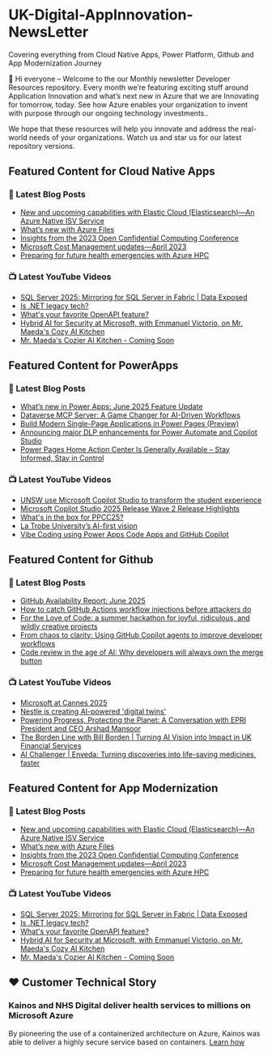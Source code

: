 # UK-Digital-AppInnovation-NewsLetter

Covering everything from Cloud Native Apps, Power Platform, Github and App Modernization Journey

👋 Hi everyone – Welcome to the our Monthly newsletter Developer Resources repository. Every month we’re featuring exciting stuff around Application Innovation and what’s next new in Azure that we are Innovating for tomorrow, today. See how Azure enables your organization to invent with purpose through our ongoing technology investments..


We hope that these resources will help you innovate and address the real-world needs of your organizations. Watch us and star us for our latest repository versions.

## Featured Content for Cloud Native Apps


### 📝 Latest Blog Posts

    
<!-- BLOGCNA:START -->
- [New and upcoming capabilities with Elastic Cloud (Elasticsearch)—An Azure Native ISV Service](https://azure.microsoft.com/blog/new-and-upcoming-capabilities-with-elastic-cloud-elasticsearch-an-azure-native-isv-service/)
- [What’s new with Azure Files](https://azure.microsoft.com/blog/what-s-new-with-azure-files/)
- [Insights from the 2023 Open Confidential Computing Conference](https://azure.microsoft.com/blog/insights-from-the-2023-open-confidential-computing-conference/)
- [Microsoft Cost Management updates—April 2023](https://azure.microsoft.com/blog/microsoft-cost-management-updates-april-2023/)
- [Preparing for future health emergencies with Azure HPC ](https://azure.microsoft.com/blog/preparing-for-future-health-emergencies-with-azure-hpc/)
<!-- BLOGCNA:END -->

### 📺 Latest YouTube Videos

 
<!-- YOUTUBECNA:START -->
- [SQL Server 2025: Mirroring for SQL Server in Fabric | Data Exposed](https://www.youtube.com/watch?v=IXJwnv0zZuM)
- [Is .NET legacy tech?](https://www.youtube.com/shorts/njUP492Vn8w)
- [What&#39;s your favorite OpenAPI feature?](https://www.youtube.com/shorts/pg0yyICaCuQ)
- [Hybrid AI for Security at Microsoft, with Emmanuel Victorio, on Mr. Maeda&#39;s Cozy AI Kitchen](https://www.youtube.com/watch?v=MuLXLKcRi8Y)
- [Mr. Maeda&#39;s Cozier AI Kitchen - Coming Soon](https://www.youtube.com/watch?v=tV56lRBoA1U)
<!-- YOUTUBECNA:END -->

##  Featured Content for PowerApps
### 📝 Latest Blog Posts
<!-- BLOGPOWER:START -->
- [What’s new in Power Apps: June 2025 Feature Update](https://www.microsoft.com/en-us/power-platform/blog/power-apps/whats-new-in-power-apps-june-2025-feature-update/)
- [Dataverse MCP Server: A Game Changer for AI-Driven Workflows](https://www.microsoft.com/en-us/power-platform/blog/2025/07/07/dataverse-mcp/)
- [Build Modern Single-Page Applications in Power Pages (Preview)](https://www.microsoft.com/en-us/power-platform/blog/power-pages/build-modern-single-page-applications-in-power-pages-preview/)
- [Announcing major DLP enhancements for Power Automate and Copilot Studio](https://www.microsoft.com/en-us/power-platform/blog/power-automate/announcing-major-dlp-enhancements-for-power-automate-and-copilot-studio/)
- [Power Pages Home Action Center Is Generally Available – Stay Informed, Stay in Control](https://www.microsoft.com/en-us/power-platform/blog/power-pages/power-pages-home-action-center-is-generally-available-stay-informed-stay-in-control/)
<!-- BLOGPOWER:END -->
 ### 📺 Latest YouTube Videos
    
<!-- YOUTUBEPOWER:START -->
- [UNSW use Microsoft Copilot Studio to transform the student experience](https://www.youtube.com/watch?v=yPU8PTXgKBk)
- [Microsoft Copilot Studio 2025 Release Wave 2 Release Highlights](https://www.youtube.com/watch?v=8_Lws2rbIxI)
- [What&#39;s in the box for PPCC25?](https://www.youtube.com/shorts/DpVoCPDJ9mg)
- [La Trobe University’s AI-first vision](https://www.youtube.com/watch?v=XtfmvddKv4g)
- [Vibe Coding using Power Apps Code Apps and GitHub Copilot](https://www.youtube.com/watch?v=KlLU3znaWLQ)
<!-- YOUTUBEPOWER:END -->

##  Featured Content for Github
### 📝 Latest Blog Posts
<!-- BLOGGITHUB:START -->
- [GitHub Availability Report: June 2025](https://github.blog/news-insights/company-news/github-availability-report-june-2025/)
- [How to catch GitHub Actions workflow injections before attackers do](https://github.blog/security/vulnerability-research/how-to-catch-github-actions-workflow-injections-before-attackers-do/)
- [For the Love of Code: a summer hackathon for joyful, ridiculous, and wildly creative projects](https://github.blog/open-source/for-the-love-of-code-2025/)
- [From chaos to clarity: Using GitHub Copilot agents to improve developer workflows](https://github.blog/ai-and-ml/github-copilot/from-chaos-to-clarity-using-github-copilot-agents-to-improve-developer-workflows/)
- [Code review in the age of AI: Why developers will always own the merge button](https://github.blog/ai-and-ml/generative-ai/code-review-in-the-age-of-ai-why-developers-will-always-own-the-merge-button/)
<!-- BLOGGITHUB:END -->
### 📺 Latest YouTube Videos
<!-- YOUTUBEGITHUB:START -->
- [Microsoft at Cannes 2025](https://www.youtube.com/watch?v=6d5a1mc1N_E)
- [Nestle is creating AI-powered &#39;digital twins&#39;](https://www.youtube.com/watch?v=FO9fcsti9Vs)
- [Powering Progress, Protecting the Planet: A Conversation with EPRI President and CEO Arshad Mansoor](https://www.youtube.com/watch?v=janSWREvB3U)
- [The Borden Line with Bill Borden | Turning AI Vision into Impact in UK Financial Services](https://www.youtube.com/watch?v=mQ9iaTar9ew)
- [AI Challenger | Enveda: Turning discoveries into life-saving medicines, faster](https://www.youtube.com/watch?v=8JU5B4vTxsg)
<!-- YOUTUBEGITHUB:END -->
##  Featured Content for App Modernization
### 📝 Latest Blog Posts
<!-- BLOGAPPMOD:START -->
- [New and upcoming capabilities with Elastic Cloud (Elasticsearch)—An Azure Native ISV Service](https://azure.microsoft.com/blog/new-and-upcoming-capabilities-with-elastic-cloud-elasticsearch-an-azure-native-isv-service/)
- [What’s new with Azure Files](https://azure.microsoft.com/blog/what-s-new-with-azure-files/)
- [Insights from the 2023 Open Confidential Computing Conference](https://azure.microsoft.com/blog/insights-from-the-2023-open-confidential-computing-conference/)
- [Microsoft Cost Management updates—April 2023](https://azure.microsoft.com/blog/microsoft-cost-management-updates-april-2023/)
- [Preparing for future health emergencies with Azure HPC ](https://azure.microsoft.com/blog/preparing-for-future-health-emergencies-with-azure-hpc/)
<!-- BLOGAPPMOD:END -->
### 📺 Latest YouTube Videos
<!-- YOUTUBEAPPMOD:START -->
- [SQL Server 2025: Mirroring for SQL Server in Fabric | Data Exposed](https://www.youtube.com/watch?v=IXJwnv0zZuM)
- [Is .NET legacy tech?](https://www.youtube.com/shorts/njUP492Vn8w)
- [What&#39;s your favorite OpenAPI feature?](https://www.youtube.com/shorts/pg0yyICaCuQ)
- [Hybrid AI for Security at Microsoft, with Emmanuel Victorio, on Mr. Maeda&#39;s Cozy AI Kitchen](https://www.youtube.com/watch?v=MuLXLKcRi8Y)
- [Mr. Maeda&#39;s Cozier AI Kitchen - Coming Soon](https://www.youtube.com/watch?v=tV56lRBoA1U)
<!-- YOUTUBEAPPMOD:END -->


## ♥️ Customer Technical Story 

### Kainos and NHS Digital deliver health services to millions on Microsoft Azure

By pioneering the use of a containerized architecture on Azure, Kainos was able to deliver a highly secure service based on containers. [Learn how](https://customers.microsoft.com/en-us/story/1368348549535774520-kainos-and-nhs-digital-deliver-health-services-to-millions-on-microsoft-azure)

